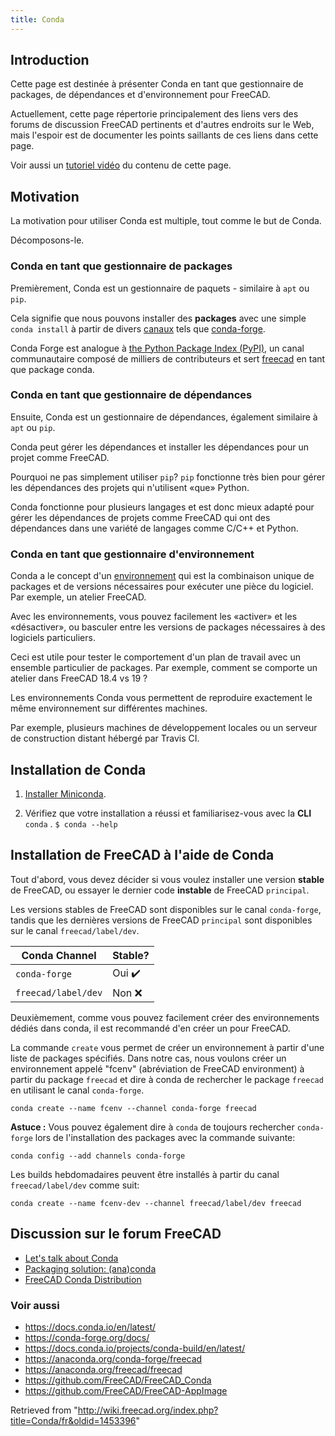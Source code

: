 ```yaml
---
title: Conda
---
```

## Introduction

Cette page est destinée à présenter Conda en tant que gestionnaire de packages, de dépendances et d'environnement pour FreeCAD.

Actuellement, cette page répertorie principalement des liens vers des forums de discussion FreeCAD pertinents et d'autres endroits sur le Web, mais l'espoir est de documenter les points saillants de ces liens dans cette page.

Voir aussi un [tutoriel vidéo](https://www.youtube.com/watch?v=sCs8xlrw2nM) du contenu de cette page.

## Motivation

La motivation pour utiliser Conda est multiple, tout comme le but de Conda.

Décomposons-le.

### Conda en tant que gestionnaire de packages

Premièrement, Conda est un gestionnaire de paquets - similaire à `apt` ou `pip`.

Cela signifie que nous pouvons installer des **packages** avec une simple `conda install` à partir de divers [canaux](https://docs.conda.io/projects/conda/en/latest/user-guide/concepts/channels.html#what-is-a-conda-channel) tels que [conda-forge](https://conda-forge.org/).

Conda Forge est analogue à [the Python Package Index (PyPI)](https://pypi.org/), un canal communautaire composé de milliers de contributeurs et sert [freecad](https://anaconda.org/conda-forge/freecad)  en tant que package conda.

### Conda en tant que gestionnaire de dépendances

Ensuite, Conda est un gestionnaire de dépendances, également similaire à `apt` ou `pip`.

Conda peut gérer les dépendances et installer les dépendances pour un projet comme FreeCAD.

Pourquoi ne pas simplement utiliser `pip`? `pip` fonctionne très bien pour gérer les dépendances des projets qui n'utilisent «que» Python.

Conda fonctionne pour plusieurs langages et est donc mieux adapté pour gérer les dépendances de projets comme FreeCAD qui ont des dépendances dans une variété de langages comme C/C++ et Python.

### Conda en tant que gestionnaire d'environnement

Conda a le concept d'un [environnement](https://docs.conda.io/projects/conda/en/latest/user-guide/concepts/environments.html) qui est la combinaison unique de packages et de versions nécessaires pour exécuter une pièce du logiciel. Par exemple, un atelier FreeCAD.

Avec les environnements, vous pouvez facilement les «activer» et les «désactiver», ou basculer entre les versions de packages nécessaires à des logiciels particuliers.

Ceci est utile pour tester le comportement d'un plan de travail avec un ensemble particulier de packages. Par exemple, comment se comporte un atelier dans FreeCAD 18.4 vs 19 ?

Les environnements Conda vous permettent de reproduire exactement le même environnement sur différentes machines.

Par exemple, plusieurs machines de développement locales ou un serveur de construction distant hébergé par Travis CI.

## Installation de Conda

1. [Installer Miniconda](https://docs.conda.io/en/latest/miniconda.html).

2. Vérifiez que votre installation a réussi et familiarisez-vous avec la **CLI** `conda` .
`$ conda --help`

## Installation de FreeCAD à l'aide de Conda

Tout d'abord, vous devez décider si vous voulez installer une version **stable** de FreeCAD, ou essayer le dernier code **instable** de FreeCAD `principal`.

Les versions stables de FreeCAD sont disponibles sur le canal `conda-forge`, tandis que les dernières versions de FreeCAD `principal` sont disponibles sur le canal `freecad/label/dev`.

| Conda Channel | Stable? |
| --- | --- |
| `conda-forge` | Oui ✔️ |
| `freecad/label/dev` | Non ❌ |

Deuxièmement, comme vous pouvez facilement créer des environnements dédiés dans conda, il est recommandé d'en créer un pour FreeCAD.

La commande `create` vous permet de créer un environnement à partir d'une liste de packages spécifiés. Dans notre cas, nous voulons créer un environnement appelé "fcenv" (abréviation de FreeCAD environment) à partir du package `freecad` et dire à conda de rechercher le package `freecad` en utilisant le canal `conda-forge`.

```
conda create --name fcenv --channel conda-forge freecad

```

**Astuce :** Vous pouvez également dire à `conda` de toujours rechercher `conda-forge` lors de l'installation des packages avec la commande suivante:

```
conda config --add channels conda-forge

```

Les builds hebdomadaires peuvent être installés à partir du canal `freecad/label/dev` comme suit:

```
conda create --name fcenv-dev --channel freecad/label/dev freecad

```

## Discussion sur le forum FreeCAD

* [Let's talk about Conda](https://forum.freecadweb.org/viewtopic.php?t=39656)
* [Packaging solution: (ana)conda](https://forum.freecadweb.org/viewtopic.php?f=10&t=15197)
* [FreeCAD Conda Distribution](https://forum.freecadweb.org/viewtopic.php?f=8&t=45582)

### Voir aussi

* <https://docs.conda.io/en/latest/>
* <https://conda-forge.org/docs/>
* <https://docs.conda.io/projects/conda-build/en/latest/>
* <https://anaconda.org/conda-forge/freecad>
* <https://anaconda.org/freecad/freecad>
* <https://github.com/FreeCAD/FreeCAD_Conda>
* <https://github.com/FreeCAD/FreeCAD-AppImage>

Retrieved from "<http://wiki.freecad.org/index.php?title=Conda/fr&oldid=1453396>"